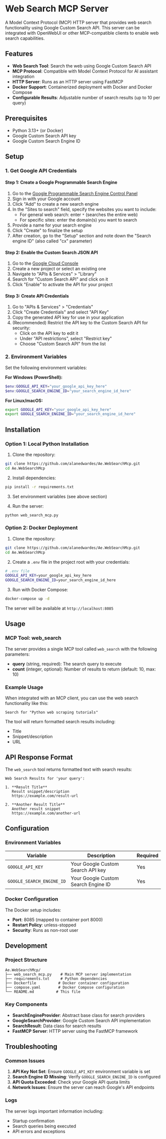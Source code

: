 # Web Search MCP Server

A Model Context Protocol (MCP) HTTP server that provides web search functionality using Google Custom Search API. This server can be integrated with OpenWebUI or other MCP-compatible clients to enable web search capabilities.

## Features

- **Web Search Tool**: Search the web using Google Custom Search API
- **MCP Protocol**: Compatible with Model Context Protocol for AI assistant integration
- **HTTP Server**: Runs as an HTTP server using FastMCP
- **Docker Support**: Containerized deployment with Docker and Docker Compose
- **Configurable Results**: Adjustable number of search results (up to 10 per query)

## Prerequisites

- Python 3.13+ (or Docker)
- Google Custom Search API key
- Google Custom Search Engine ID

## Setup

### 1. Get Google API Credentials

#### Step 1: Create a Google Programmable Search Engine

1. Go to the [Google Programmable Search Engine Control Panel](https://programmablesearchengine.google.com/controlpanel/all)
2. Sign in with your Google account
3. Click "Add" to create a new search engine
4. In the "Sites to search" field, specify the websites you want to include:
   - For general web search: enter `*` (searches the entire web)
   - For specific sites: enter the domain(s) you want to search
5. Provide a name for your search engine
6. Click "Create" to finalize the setup
7. After creation, go to the "Setup" section and note down the "Search engine ID" (also called "cx" parameter)

#### Step 2: Enable the Custom Search JSON API

1. Go to the [Google Cloud Console](https://console.cloud.google.com/)
2. Create a new project or select an existing one
3. Navigate to "APIs & Services" > "Library"
4. Search for "Custom Search API" and click on it
5. Click "Enable" to activate the API for your project

#### Step 3: Create API Credentials

1. Go to "APIs & Services" > "Credentials"
2. Click "Create Credentials" and select "API Key"
3. Copy the generated API key for use in your application
4. (Recommended) Restrict the API key to the Custom Search API for security:
   - Click on the API key to edit it
   - Under "API restrictions", select "Restrict key"
   - Choose "Custom Search API" from the list

### 2. Environment Variables

Set the following environment variables:

**For Windows (PowerShell):**
```powershell
$env:GOOGLE_API_KEY="your_google_api_key_here"
$env:GOOGLE_SEARCH_ENGINE_ID="your_search_engine_id_here"
```

**For Linux/macOS:**
```bash
export GOOGLE_API_KEY="your_google_api_key_here"
export GOOGLE_SEARCH_ENGINE_ID="your_search_engine_id_here"
```

## Installation

### Option 1: Local Python Installation

1. Clone the repository:
```bash
git clone https://github.com/alanedwardes/Ae.WebSearchMcp.git
cd Ae.WebSearchMcp
```

2. Install dependencies:
```bash
pip install -r requirements.txt
```

3. Set environment variables (see above section)

4. Run the server:
```bash
python web_search_mcp.py
```

### Option 2: Docker Deployment

1. Clone the repository:
```bash
git clone https://github.com/alanedwardes/Ae.WebSearchMcp.git
cd Ae.WebSearchMcp
```

2. Create a `.env` file in the project root with your credentials:
```bash
# .env file
GOOGLE_API_KEY=your_google_api_key_here
GOOGLE_SEARCH_ENGINE_ID=your_search_engine_id_here
```

3. Run with Docker Compose:
```bash
docker-compose up -d
```

The server will be available at `http://localhost:8085`

## Usage

### MCP Tool: web_search

The server provides a single MCP tool called `web_search` with the following parameters:

- **query** (string, required): The search query to execute
- **count** (integer, optional): Number of results to return (default: 10, max: 10)

### Example Usage

When integrated with an MCP client, you can use the web search functionality like this:

```
Search for "Python web scraping tutorials"
```

The tool will return formatted search results including:
- Title
- Snippet/description
- URL

## API Response Format

The `web_search` tool returns formatted text with search results:

```
Web Search Results for 'your query':

1. **Result Title**
   Result snippet/description
   https://example.com/result-url

2. **Another Result Title**
   Another result snippet
   https://example.com/another-url
```

## Configuration

### Environment Variables

| Variable | Description | Required |
|----------|-------------|----------|
| `GOOGLE_API_KEY` | Your Google Custom Search API key | Yes |
| `GOOGLE_SEARCH_ENGINE_ID` | Your Google Custom Search Engine ID | Yes |

### Docker Configuration

The Docker setup includes:
- **Port**: 8085 (mapped to container port 8000)
- **Restart Policy**: unless-stopped
- **Security**: Runs as non-root user

## Development

### Project Structure

```
Ae.WebSearchMcp/
├── web_search_mcp.py    # Main MCP server implementation
├── requirements.txt     # Python dependencies
├── Dockerfile          # Docker container configuration
├── compose.yaml        # Docker Compose configuration
└── README.md          # This file
```

### Key Components

- **SearchEngineProvider**: Abstract base class for search providers
- **GoogleSearchProvider**: Google Custom Search API implementation
- **SearchResult**: Data class for search results
- **FastMCP Server**: HTTP server using the FastMCP framework

## Troubleshooting

### Common Issues

1. **API Key Not Set**: Ensure `GOOGLE_API_KEY` environment variable is set
2. **Search Engine ID Missing**: Verify `GOOGLE_SEARCH_ENGINE_ID` is configured
3. **API Quota Exceeded**: Check your Google API quota limits
4. **Network Issues**: Ensure the server can reach Google's API endpoints

### Logs

The server logs important information including:
- Startup confirmation
- Search queries being executed
- API errors and exceptions
